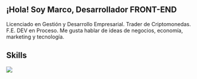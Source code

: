 ## ¡Hola! Soy Marco, Desarrollador FRONT-END

<p>Licenciado en Gestión y Desarrollo Empresarial. Trader de Criptomonedas. F.E. DEV en Proceso. Me gusta hablar de ideas de negocios, economía, marketing y tecnología.</p>

<h2>Skills</h2>

<div>
<img src="https://skillicons.dev/icons?i=react,js,html,css,nodejs,py,github,vercel,bootstrap,wordpress,ps,ai,ae,figma,perline=14">
</div>
